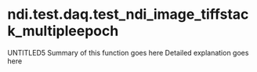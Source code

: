 # ndi.test.daq.test_ndi_image_tiffstack_multipleepoch

 UNTITLED5 Summary of this function goes here
    Detailed explanation goes here
